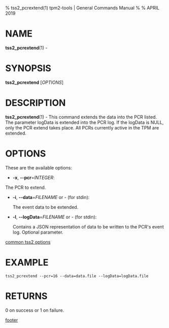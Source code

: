 % tss2_pcrextend(1) tpm2-tools | General Commands Manual
%
% APRIL 2019

# NAME

**tss2_pcrextend**(1) -

# SYNOPSIS

**tss2_pcrextend** [*OPTIONS*]

# DESCRIPTION

**tss2_pcrextend**(1) - This command extends the data into the PCR listed. The parameter logData is extended into the PCR log. If the logData is NULL, only the PCR extend takes place. All PCRs currently active in the TPM are extended.

# OPTIONS

These are the available options:

  * **-x**, **\--pcr**=_INTEGER_:

   The PCR to extend.

  * **-i**, **\--data**=_FILENAME_ or _-_ (for stdin):

    The event data to be extended.

  * **-l**, **\--logData**=_FILENAME_ or _-_ (for stdin):

    Contains a JSON representation of data to be written to the PCR's event log. Optional parameter.


[common tss2 options](common/tss2-options.md)

# EXAMPLE
```
tss2_pcrextend --pcr=16 --data=data.file --logData=logData.file
```

# RETURNS

0 on success or 1 on failure.

[footer](common/footer.md)
